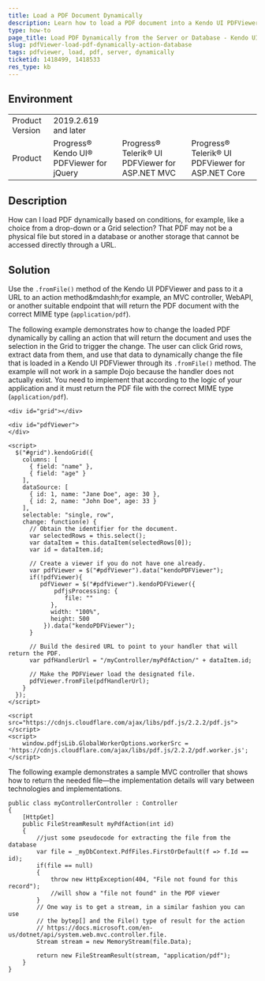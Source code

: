```yaml
---
title: Load a PDF Document Dynamically
description: Learn how to load a PDF document into a Kendo UI PDFViewer dynamically from a controller or a database.
type: how-to
page_title: Load PDF Dynamically from the Server or Database - Kendo UI PDFViewer for jQuery
slug: pdfViewer-load-pdf-dynamically-action-database
tags: pdfviewer, load, pdf, server, dynamically
ticketid: 1418499, 1418533
res_type: kb
---
```


## Environment

<table>
    <tbody>
	    <tr>
	    	<td>Product Version</td>
	    	<td>2019.2.619 and later</td>
	    </tr>
	    <tr>
	    	<td>Product</td>
	    	<td>Progress® Kendo UI® PDFViewer for jQuery</td>
	    	<td>Progress® Telerik® UI PDFViewer for ASP.NET MVC</td>
	    	<td>Progress® Telerik® UI PDFViewer for ASP.NET Core</td>
	    </tr>
    </tbody>
</table>


## Description

How can I load PDF dynamically based on conditions, for example, like a choice from a drop-down or a Grid selection? That PDF may not be a physical file but stored in a database or another storage that cannot be accessed directly through a URL.

## Solution

Use the `.fromFile()` method of the Kendo UI PDFViewer and pass to it a URL to an action method&mdashh;for example, an MVC controller, WebAPI, or another suitable endpoint that will return the PDF document with the correct MIME type (`application/pdf`).

The following example demonstrates how to change the loaded PDF dynamically by calling an action that will return the document and uses the selection in the Grid to trigger the change. The user can click Grid rows, extract data from them, and use that data to dynamically change the file that is loaded in a Kendo UI PDFViewer through its `.fromFile()` method. The example will not work in a sample Dojo because the handler does not actually exist. You need to implement that according to the logic of your application and it must return the PDF file with the correct MIME type (`application/pdf`).

```dojo
<div id="grid"></div>

<div id="pdfViewer">
</div>

<script>
  $("#grid").kendoGrid({
    columns: [
      { field: "name" },
      { field: "age" }
    ],
    dataSource: [
      { id: 1, name: "Jane Doe", age: 30 },
      { id: 2, name: "John Doe", age: 33 }
    ],
    selectable: "single, row",
    change: function(e) {
      // Obtain the identifier for the document.
      var selectedRows = this.select();
      var dataItem = this.dataItem(selectedRows[0]);
      var id = dataItem.id;

      // Create a viewer if you do not have one already.
      var pdfViewer = $("#pdfViewer").data("kendoPDFViewer");
      if(!pdfViewer){
         pdfViewer = $("#pdfViewer").kendoPDFViewer({
             pdfjsProcessing: {
                file: ""
            },
            width: "100%",
            height: 500
          }).data("kendoPDFViewer");
      }

      // Build the desired URL to point to your handler that will return the PDF.
      var pdfHandlerUrl = "/myController/myPdfAction/" + dataItem.id;

      // Make the PDFViewer load the designated file.
      pdfViewer.fromFile(pdfHandlerUrl);
    }
  });
</script>

<script src="https://cdnjs.cloudflare.com/ajax/libs/pdf.js/2.2.2/pdf.js"></script>
<script>
    window.pdfjsLib.GlobalWorkerOptions.workerSrc = 'https://cdnjs.cloudflare.com/ajax/libs/pdf.js/2.2.2/pdf.worker.js';
</script>
```

The following example demonstrates a sample MVC controller that shows how to return the needed file&mdash;the implementation details will vary between technologies and implementations.

```
public class myControllerController : Controller
{
    [HttpGet]
    public FileStreamResult myPdfAction(int id)
    {
        //just some pseudocode for extracting the file from the database
        var file = _myDbContext.PdfFiles.FirstOrDefault(f => f.Id == id);
        if(file == null)
        {
            throw new HttpException(404, "File not found for this record");
            //will show a "file not found" in the PDF viewer
        }
        // One way is to get a stream, in a similar fashion you can use
        // the bytep[] and the File() type of result for the action
        // https://docs.microsoft.com/en-us/dotnet/api/system.web.mvc.controller.file.
        Stream stream = new MemoryStream(file.Data);

        return new FileStreamResult(stream, "application/pdf");
    }
}
```
